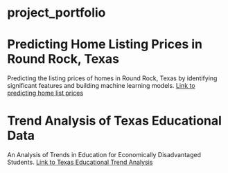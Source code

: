 # project_portfolio

# Predicting Home Listing Prices in Round Rock, Texas
Predicting the listing prices of homes in Round Rock, Texas by identifying significant features and building machine learning models.
[Link to predicting home list prices](https://github.com/rebecaansar/project_portfolio/tree/main/predicting_home_list_prices)

# Trend Analysis of Texas Educational Data
An Analysis of Trends in Education for Economically Disadvantaged Students.
[Link to Texas Educational Trend Analysis](https://github.com/rebecaansar/project_portfolio/tree/main/tx_educational_data_trend_analysis)
